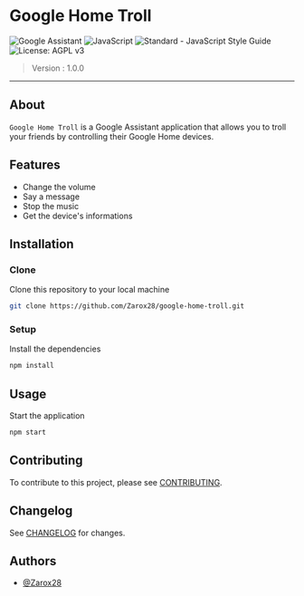 # Google Home Troll

![Google Assistant](https://img.shields.io/badge/google%20assistant-4285F4?style=for-the-badge&logo=google%20assistant&logoColor=white) ![JavaScript](https://img.shields.io/badge/javascript-%23323330.svg?style=for-the-badge&logo=javascript&logoColor=%23F7DF1E) ![Standard - JavaScript Style Guide](https://img.shields.io/badge/code%20style-standard-brightgreen.svg?style=for-the-badge&logo=javascript) ![License: AGPL v3](https://img.shields.io/badge/License-AGPL_v3-blue.svg?style=for-the-badge)

> Version : 1.0.0

---

## About

`Google Home Troll` is a Google Assistant application that allows you to troll your friends by controlling their Google Home devices.

## Features

- Change the volume
- Say a message
- Stop the music
- Get the device's informations

## Installation

### Clone

Clone this repository to your local machine

```bash
git clone https://github.com/Zarox28/google-home-troll.git
```

### Setup

Install the dependencies

```bash
npm install
```

## Usage

Start the application

```bash
npm start
```

## Contributing

To contribute to this project, please see [CONTRIBUTING](CONTRIBUTING.md).

## Changelog
See [CHANGELOG](CHANGELOG.md) for changes.

## Authors
- [@Zarox28](https://github.com/Zarox28)
